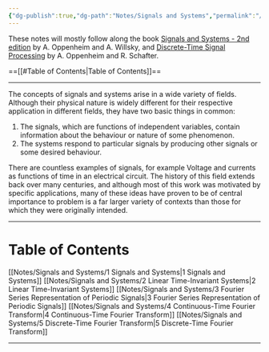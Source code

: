 ```yaml
---
{"dg-publish":true,"dg-path":"Notes/Signals and Systems","permalink":"/notes/signals-and-systems/","dgShowBacklinks":"false","dgShowLocalGraph":true,"dgShowInlineTitle":true,"dgShowToc":"false","updated":"2025-05-30T15:24:29.453+02:00"}
---
```


These notes will mostly follow along the book [Signals and Systems - 2nd edition](https://www.amazon.com/Signals-Systems-2nd-Alan-Oppenheim/dp/0138147574) by A. Oppenheim and A. Willsky, and [Discrete-Time Signal Processing](https://www.amazon.com/Discrete-Time-Signal-Processing-3rd-Prentice-Hall/dp/0131988425) by A. Oppenheim and R. Schafter.

==[[#Table of Contents|Table of Contents]]==

---
The concepts of signals and systems arise in a wide variety of fields. Although their physical nature is widely different for their respective application in different fields, they have two basic things in common: 
1. The signals, which are functions of independent variables, contain information about the behaviour or nature of some phenomenon.
2. The systems respond to particular signals by producing other signals or some desired behaviour. 

There are countless examples of signals, for example Voltage and currents as functions of time in an electrical circuit. The history of this field extends back over many centuries, and although most of this work was motivated by specific applications, many of these ideas have proven to be of central importance to problem is a far larger variety of contexts than those for which they were originally intended.

---
# Table of Contents
[[Notes/Signals and Systems/1 Signals and Systems\|1 Signals and Systems]]
[[Notes/Signals and Systems/2 Linear Time-Invariant Systems\|2 Linear Time-Invariant Systems]]
[[Notes/Signals and Systems/3 Fourier Series Representation of Periodic Signals\|3 Fourier Series Representation of Periodic Signals]]
[[Notes/Signals and Systems/4 Continuous-Time Fourier Transform\|4 Continuous-Time Fourier Transform]]
[[Notes/Signals and Systems/5 Discrete-Time Fourier Transform\|5 Discrete-Time Fourier Transform]]

---